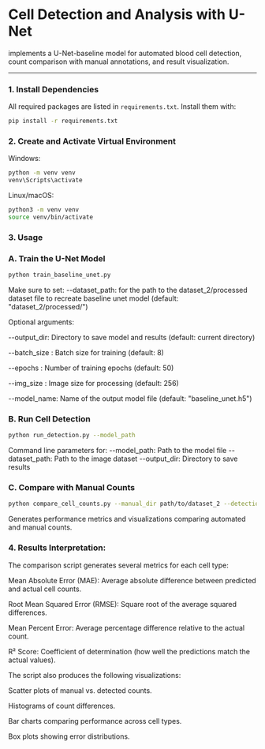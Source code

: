 # Cell Detection and Analysis with U-Net

 implements a U-Net-baseline model for automated blood cell detection, count comparison with manual annotations, and result visualization.

---



### 1. Install Dependencies

All required packages are listed in `requirements.txt`. Install them with:

```bash
pip install -r requirements.txt
```

### 2. Create and Activate Virtual Environment

Windows:
```bash
python -m venv venv
venv\Scripts\activate
```

Linux/macOS:
```bash
python3 -m venv venv
source venv/bin/activate
```

### 3. Usage

### A. Train the U-Net Model
```bash
python train_baseline_unet.py
```
Make sure to set: --dataset_path: for the path to the dataset_2/processed dataset file to recreate baseline unet model (default: "dataset_2/processed/")

Optional arguments:

--output_dir: Directory to save model and results (default: current directory)

--batch_size : Batch size for training (default: 8)

--epochs : Number of training epochs (default: 50)

--img_size : Image size for processing (default: 256)

--model_name: Name of the output model file (default: "baseline_unet.h5")

### B. Run Cell Detection
```bash
python run_detection.py --model_path 
```
Command line parameters for:
--model_path: Path to the model file
--dataset_path: Path to the image dataset
--output_dir: Directory to save results

### C. Compare with Manual Counts
```bash
python compare_cell_counts.py --manual_dir path/to/dataset_2 --detection_dir cell_detection_results --output_dir comparison_output
```
Generates performance metrics and visualizations comparing automated and manual counts.

### 4. Results Interpretation:

The comparison script generates several metrics for each cell type:

Mean Absolute Error (MAE): Average absolute difference between predicted and actual cell counts.

Root Mean Squared Error (RMSE): Square root of the average squared differences.

Mean Percent Error: Average percentage difference relative to the actual count.

R² Score: Coefficient of determination (how well the predictions match the actual values).

The script also produces the following visualizations:

Scatter plots of manual vs. detected counts.

Histograms of count differences.

Bar charts comparing performance across cell types.

Box plots showing error distributions.